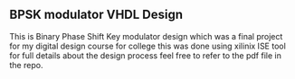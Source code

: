 **BPSK modulator VHDL Design**
---
This is Binary Phase Shift Key modulator design which was a final project for my digital design course for college this was done using xilinix ISE tool for full details about the design process feel free to refer to the pdf file in the repo.
